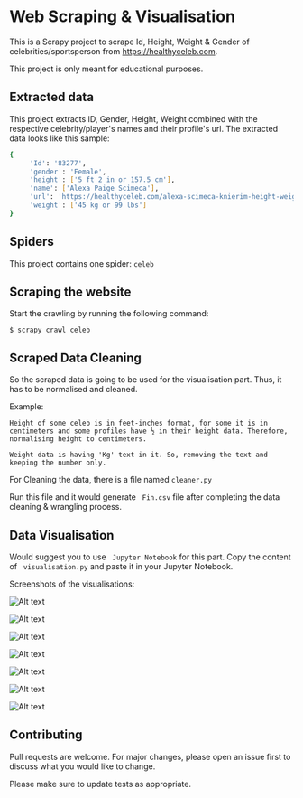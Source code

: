 # Web Scraping & Visualisation

This is a Scrapy project to scrape Id, Height, Weight & Gender of celebrities/sportsperson from https://healthyceleb.com.

This project is only meant for educational purposes.


## Extracted data

This project extracts ID, Gender, Height, Weight combined with the respective celebrity/player's names and their profile's url. The extracted data looks like this sample:


```bash
{
     'Id': '83277',
 	 'gender': 'Female',
 	 'height': ['5 ft 2 in or 157.5 cm'],
     'name': ['Alexa Paige Scimeca'],
     'url': 'https://healthyceleb.com/alexa-scimeca-knierim-height-weight-age-body-statistics/83277',
     'weight': ['45 kg or 99 lbs']
}
```

## Spiders

This project contains one spider: ```celeb```

## Scraping the website

Start the crawling by running the following command:

``` $ scrapy crawl celeb ```

## Scraped Data Cleaning

So the scraped data is going to be used for the visualisation part. Thus, it has to be normalised and cleaned.

Example:

```Height of some celeb is in feet-inches format, for some it is in centimeters and some profiles have ½ in their height data. Therefore, normalising height to centimeters.```

```Weight data is having 'Kg' text in it. So, removing the text and keeping the number only.```

For Cleaning the data, there is a file named ``` cleaner.py ```

Run this file and it would generate ``` Fin.csv``` file after completing the data cleaning & wrangling process.

## Data Visualisation 

Would suggest you to use ``` Jupyter Notebook``` for this part. Copy the content of ``` visualisation.py``` and paste it in your Jupyter Notebook. 

Screenshots of the visualisations: 

![Alt text](/screenshots/1.png?raw=true)


![Alt text](/screenshots/2.png?raw=true)


![Alt text](/screenshots/3.png?raw=true)


![Alt text](/screenshots/4.png?raw=true)


![Alt text](/screenshots/5.png?raw=true)


![Alt text](/screenshots/6.png?raw=true)


![Alt text](/screenshots/7.png?raw=true)
     



## Contributing
Pull requests are welcome. For major changes, please open an issue first to discuss what you would like to change.

Please make sure to update tests as appropriate.